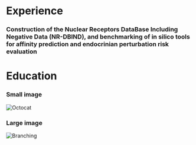 # Experience
### Construction of the Nuclear Receptors DataBase Including Negative Data (NR-DBIND), and benchmarking of in silico tools for affinity prediction and endocrinian perturbation risk evaluation

# Education



### Small image

![Octocat](https://assets-cdn.github.com/images/icons/emoji/octocat.png)

### Large image

![Branching](https://guides.github.com/activities/hello-world/branching.png)
